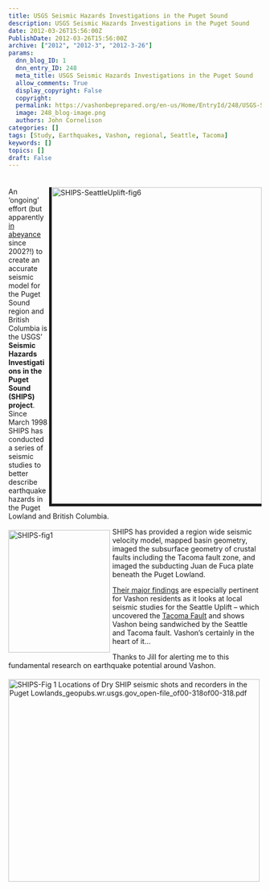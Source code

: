 ```yaml
---
title: USGS Seismic Hazards Investigations in the Puget Sound
description: USGS Seismic Hazards Investigations in the Puget Sound
date: 2012-03-26T15:56:00Z
PublishDate: 2012-03-26T15:56:00Z
archive: ["2012", "2012-3", "2012-3-26"]
params:
  dnn_blog_ID: 1
  dnn_entry_ID: 248
  meta_title: USGS Seismic Hazards Investigations in the Puget Sound
  allow_comments: True
  display_copyright: False
  copyright:
  permalink: https://vashonbeprepared.org/en-us/Home/EntryId/248/USGS-Seismic-Hazards-Investigations-in-the-Puget-Sound
  image: 248_blog-image.png
  authors: John Cornelison
categories: []
tags: [Study, Earthquakes, Vashon, regional, Seattle, Tacoma]
keywords: []
topics: []
draft: False
---
```


<div class="wlWriterHeaderFooter" style="padding-bottom: 4px; margin: 0px; padding-left: 0px; padding-right: 0px; float: none; padding-top: 4px;"> </div>
<p><a href="./images/248/a442f4b68ed1_7863-SHIPS-SeattleUplift-fig6_2.gif"><img width="418" height="630" title="SHIPS-SeattleUplift-fig6" align="right" style="background-image: none; border-bottom: 5px solid; border-left: 5px solid; padding-left: 0px; padding-right: 0px; display: inline; float: right; border-top: 0px solid; border-right: 0px solid; padding-top: 0px;" alt="SHIPS-SeattleUplift-fig6" src="./images/248/a442f4b68ed1_7863-SHIPS-SeattleUplift-fig6_2.gif" /></a>An &lsquo;ongoing&rsquo; effort (but apparently <a href="http://earthquake.usgs.gov/regional/pacnw/ships/spring2002/tacoma.php" target="_blank">in abeyance</a> since 2002?!) to create an accurate seismic model for the Puget Sound region and British Columbia is the USGS&rsquo; <strong>Seismic Hazards Investigations in the Puget Sound (SHIPS) project</strong>. Since March 1998 SHIPS has conducted a series of seismic studies to better describe earthquake hazards in the Puget Lowland and British Columbia. </p>
<p><a href="./images/248/a442f4b68ed1_7863-SHIPS-fig1_2.gif"><img width="202" height="244" title="SHIPS-fig1" align="left" style="background-image: none;   margin: 5px 5px 5px 0px; padding-left: 0px; padding-right: 0px; display: inline; float: left;   padding-top: 0px;border: 0px;" alt="SHIPS-fig1" src="./images/248/a442f4b68ed1_7863-SHIPS-fig1_thumb.gif" /></a>SHIPS has provided a region wide seismic velocity model, mapped basin geometry, imaged the subsurface geometry of crustal faults including the Tacoma fault zone, and imaged the subducting Juan de Fuca plate beneath the Puget Lowland.</p>
<p><a href="http://earthquake.usgs.gov/regional/pacnw/ships/results/index.php" target="_blank">Their major findings</a> are especially pertinent for Vashon residents as it looks at local seismic studies for the Seattle Uplift &ndash; which uncovered the <a href="http://earthquake.usgs.gov/regional/pacnw/ships/results/tacoma.php" target="_blank">Tacoma Fault</a> and shows Vashon being sandwiched by the Seattle and Tacoma fault. Vashon&rsquo;s certainly in the heart of it&hellip;</p>
<p>Thanks to Jill for alerting me to this fundamental research on earthquake potential around Vashon.</p>
<p><a href="http://geopubs.wr.usgs.gov/open-file/of00-318/" title="http://geopubs.wr.usgs.gov/open-file/of00-318/" target="_blank"><img style="margin-top: 5px; width: 500px; margin-bottom: 5px; height: 403px;" alt="SHIPS-Fig 1 Locations of Dry SHIP seismic shots and recorders in the Puget Lowlands_geopubs.wr.usgs.gov_open-file_of00-318of00-318.pdf" src="/Portals/1/Graphics/Maps/SHIPS-Fig%201%20Locations%20of%20Dry%20SHIP%20seismic%20shots%20and%20recorders%20in%20the%20Puget%20Lowlands_geopubs.wr.usgs.gov_open-file_of00-318of00-318.pdf.gif" /></a></p>
